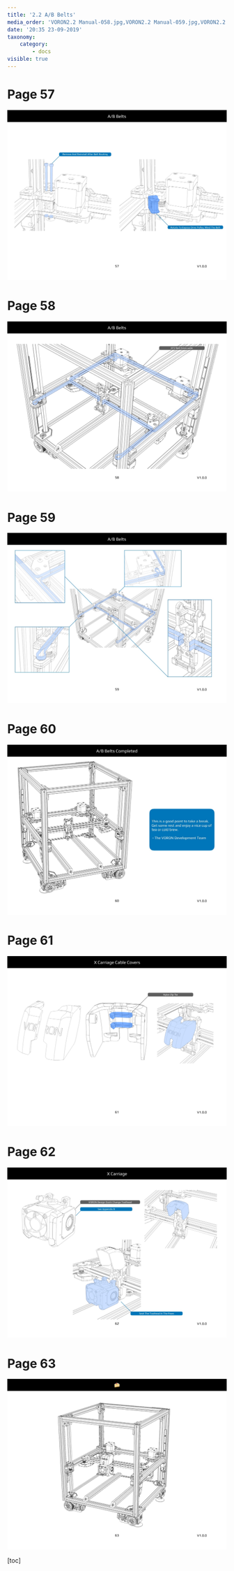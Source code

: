 ```yaml
---
title: '2.2 A/B Belts'
media_order: 'VORON2.2 Manual-058.jpg,VORON2.2 Manual-059.jpg,VORON2.2 Manual-060.jpg,VORON2.2 Manual-061.jpg,VORON2.2 Manual-062.jpg,VORON2.2 Manual-063.jpg,VORON2.2 Manual-064.jpg'
date: '20:35 23-09-2019'
taxonomy:
    category:
        - docs
visible: true
---
```


# Page 57

![](VORON2.2%20Manual-058.jpg)

# Page 58
![](VORON2.2%20Manual-059.jpg)

# Page 59
![](VORON2.2%20Manual-060.jpg)

# Page 60
![](VORON2.2%20Manual-061.jpg)

# Page 61
![](VORON2.2%20Manual-062.jpg)

# Page 62
![](VORON2.2%20Manual-063.jpg)

# Page 63
![](VORON2.2%20Manual-064.jpg)


[toc]